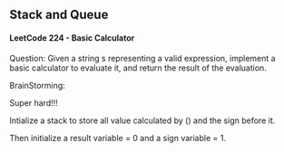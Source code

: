 ## Stack and Queue

#### LeetCode 224 - Basic Calculator

Question: Given a string s representing a valid expression, implement a basic calculator to evaluate it, and return the result of the evaluation.

BrainStorming:

Super hard!!!

Intialize a stack to store all value calculated by () and the sign before it. 

Then initialize a result variable = 0 and a sign variable = 1.




